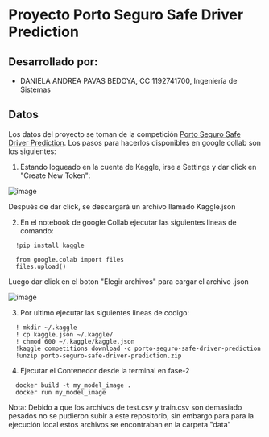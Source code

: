 # Proyecto Porto Seguro Safe Driver Prediction

## Desarrollado por:
* DANIELA ANDREA PAVAS BEDOYA, CC 1192741700, Ingeniería de Sistemas


## Datos
Los datos del proyecto se toman de la competición [Porto Seguro Safe Driver Prediction](https://www.kaggle.com/competitions/porto-seguro-safe-driver-prediction/overview). Los pasos para hacerlos disponibles en google collab son los siguientes:  

1. Estando logueado en la cuenta de Kaggle, irse a Settings y dar click en "Create New Token":  

![image](https://github.com/danielapavas/Porto_seguro_safe_driver_prediction/assets/75345956/c82f4e8d-c7a4-4135-a875-6a512d50012f)


Después de dar click, se descargará un archivo llamado Kaggle.json

2. En el notebook de google Collab ejecutar las siguientes lineas de comando:
```
  !pip install kaggle
  
  from google.colab import files 
  files.upload()
```
Luego dar click en el boton "Elegir archivos" para cargar el archivo .json

![image](https://user-images.githubusercontent.com/55060788/233894298-1c75936e-c9ab-4c9d-8264-da97fa2920e0.png)


3. Por ultimo ejecutar las siguientes lineas de codigo:

```
  ! mkdir ~/.kaggle
  ! cp kaggle.json ~/.kaggle/
  ! chmod 600 ~/.kaggle/kaggle.json
  !kaggle competitions download -c porto-seguro-safe-driver-prediction
  !unzip porto-seguro-safe-driver-prediction.zip
```

4. Ejecutar el Contenedor desde la terminal en fase-2

```
  docker build -t my_model_image .
  docker run my_model_image
```
Nota: Debido a que los archivos de test.csv y train.csv son demasiado pesados no se pudieron subir a este repositorio, sin embargo para para la ejecución local estos archivos se encontraban en la carpeta "data"


  
